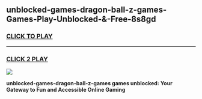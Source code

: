 
## unblocked-games-dragon-ball-z-games-Games-Play-Unblocked-&-Free-8s8gd
<h3>
<a href="https://premium76.site?title=unblocked-games-dragon-ball-z-games&ref=24A">CLICK TO PLAY</a></h3>
<hr>

<h3>
<a href="https://premium76.site?title=unblocked-games-dragon-ball-z-games&ref=24A">CLICK 2 PLAY</a>
  
</h3>

<a href="https://premium76.site?title=unblocked-games-dragon-ball-z-games&ref=24A"><img src="https://clearcache.store/games.png"></a>


**unblocked-games-dragon-ball-z-games games unblocked: Your Gateway to Fun and Accessible Online Gaming**
